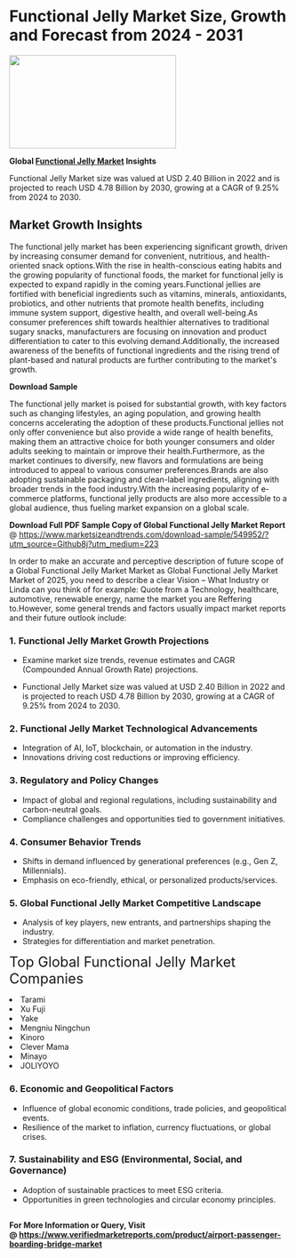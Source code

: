 <H1>Functional Jelly Market Size, Growth and Forecast from 2024 - 2031</H1><img class="aligncenter size-medium wp-image-584254" src="https://thirdeyenews.in/wp-content/uploads/2024/09/Global-Market-Research-300x168.jpeg" alt="" width="300" height="168" /><p><strong>Global&nbsp;<a href="https://www.marketsizeandtrends.com/download-sample/549952/?utm_source=Github8j?utm_medium=223">Functional Jelly Market</a> Insights</strong></p><p>Functional Jelly Market size was valued at USD 2.40 Billion in 2022 and is projected to reach USD 4.78 Billion by 2030, growing at a CAGR of 9.25% from 2024 to 2030.</p><p><h2>Market Growth Insights</h2> <p>The functional jelly market has been experiencing significant growth, driven by increasing consumer demand for convenient, nutritious, and health-oriented snack options.With the rise in health-conscious eating habits and the growing popularity of functional foods, the market for functional jelly is expected to expand rapidly in the coming years.Functional jellies are fortified with beneficial ingredients such as vitamins, minerals, antioxidants, probiotics, and other nutrients that promote health benefits, including immune system support, digestive health, and overall well-being.As consumer preferences shift towards healthier alternatives to traditional sugary snacks, manufacturers are focusing on innovation and product differentiation to cater to this evolving demand.Additionally, the increased awareness of the benefits of functional ingredients and the rising trend of plant-based and natural products are further contributing to the market's growth.</p> <p><strong>Download Sample</strong></p> <p>The functional jelly market is poised for substantial growth, with key factors such as changing lifestyles, an aging population, and growing health concerns accelerating the adoption of these products.Functional jellies not only offer convenience but also provide a wide range of health benefits, making them an attractive choice for both younger consumers and older adults seeking to maintain or improve their health.Furthermore, as the market continues to diversify, new flavors and formulations are being introduced to appeal to various consumer preferences.Brands are also adopting sustainable packaging and clean-label ingredients, aligning with broader trends in the food industry.With the increasing popularity of e-commerce platforms, functional jelly products are also more accessible to a global audience, thus fueling market expansion on a global scale.</p> <p><span class=""><strong>Download Full PDF Sample Copy of Global Functional Jelly Market Report</strong> @ <a href="https://www.marketsizeandtrends.com/download-sample/549952/?utm_source=Github8j?utm_medium=223" target="_blank">https://www.marketsizeandtrends.com/download-sample/549952/?utm_source=Github8j?utm_medium=223</a></span></p><p>In order to make an accurate and perceptive description of future scope of a Global&nbsp;Functional Jelly Market Market as Global&nbsp;Functional Jelly Market Market of 2025, you need to describe a clear Vision &ndash; What Industry or Linda can you think of for example: Quote from a Technology, healthcare, automotive, renewable energy, name the market you are Reffering to.However, some general trends and factors usually impact market reports and their future outlook include:</p><h3>1.&nbsp;<strong>Functional Jelly Market Growth Projections</strong></h3><ul><li>Examine market size trends, revenue estimates and CAGR (Compounded Annual Growth Rate) projections.</li><li><p>Functional Jelly Market size was valued at USD 2.40 Billion in 2022 and is projected to reach USD 4.78 Billion by 2030, growing at a CAGR of 9.25% from 2024 to 2030.</p></li></ul><h3>2.&nbsp;<strong>Functional Jelly Market Technological Advancements</strong></h3><ul><li>Integration of AI, IoT, blockchain, or automation in the industry.</li><li>Innovations driving cost reductions or improving efficiency.</li></ul><h3>3.&nbsp;<strong>Regulatory and Policy Changes</strong></h3><ul><li>Impact of global and regional regulations, including sustainability and carbon-neutral goals.</li><li>Compliance challenges and opportunities tied to government initiatives.</li></ul><h3>4.&nbsp;<strong>Consumer Behavior Trends</strong></h3><ul><li>Shifts in demand influenced by generational preferences (e.g., Gen Z, Millennials).</li><li>Emphasis on eco-friendly, ethical, or personalized products/services.</li></ul><h3>5.&nbsp;<strong>Global Functional Jelly Market Competitive Landscape</strong></h3><ul><li>Analysis of key players, new entrants, and partnerships shaping the industry.</li><li>Strategies for differentiation and market penetration.</li></ul><p data-pm-slice="1 1 []"><span style="color: inherit; font-family: inherit; font-size: 25px;">Top Global Functional Jelly Market Companies</span></p><div class="" data-test-id=""><p><li>Tarami</li><li> Xu Fuji</li><li> Yake</li><li> Mengniu Ningchun</li><li> Kinoro</li><li> Clever Mama</li><li> Minayo</li><li> JOLIYOYO</li></p></div><h3>6.&nbsp;<strong>Economic and Geopolitical Factors</strong></h3><ul><li>Influence of global economic conditions, trade policies, and geopolitical events.</li><li>Resilience of the market to inflation, currency fluctuations, or global crises.</li></ul><h3>7.&nbsp;<strong>Sustainability and ESG (Environmental, Social, and Governance)</strong></h3><ul><li>Adoption of sustainable practices to meet ESG criteria.</li><li>Opportunities in green technologies and circular economy principles.</li></ul><h2><strong style="font-size: 14px;">For More Information or Query, Visit @&nbsp;</strong><a style="background-color: #ffffff; font-size: 14px;" href="https://www.marketsizeandtrends.com/report/functional-jelly-market/" target="_blank">https://www.verifiedmarketreports.com/product/airport-passenger-boarding-bridge-market</a></h2>